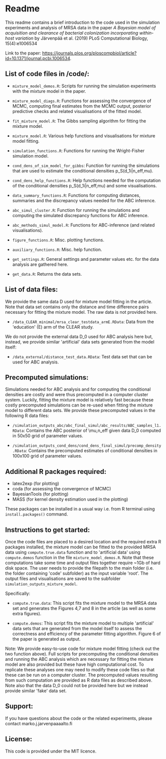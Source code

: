 # Readme

This readme contains a brief introduction to the code used in the simulation experiments and analysis of MRSA data in the paper *A Bayesian model of acquisition and clearance of bacterial colonization incorporating within-host variation* by Järvenpää et al. (2019) PLoS Computational Biology, 15(4):e1006534

Link to the paper: <https://journals.plos.org/ploscompbiol/article?id=10.1371/journal.pcbi.1006534>. 

## List of code files in /code/:

- `mixture_model_demos.R`: Scripts for running the simulation experiments with the mixture model in the paper.


- `mixture_model_diags.R`: Functions for assessing the convergence of MCMC, computing final estimates from the MCMC output, posterior predictive checks and related visualisations of the fitted model.

- `fit_mixture_model.R`: The Gibbs sampling algorithm for fitting the mixture model.

- `mixture_model.R`: Various help functions and visualisations for mixture model fitting. 


- `simulation_functions.R`: Functions for running the Wright-Fisher simulation model.  


- `cond_dens_of_sim_model_for_gibbs`: Function for running the simulations that are used to estimate the conditional densities p\_S(d\_1i|n\_eff,mu).

- `cond_dens_help_functions.R`: Help functions needed for the computation of the conditional densities p\_S(d\_1i|n\_eff,mu) and some visualisations.


- `data_summary_functions.R`: Functions for computing distances, summaries and the discrepancy values needed for the ABC inference.

- `abc_simul_cluster.R`: Function for running the simulations and computing the simulated discrepancy functions for ABC inference.

- `abc_methods_simul_model.R`: Functions for ABC-inference (and related visualisations).


- `figure_functions.R`: Misc. plotting functions.

- `auxiliary_functions.R`: Misc. help function.

- `get_settings.R`: General settings and parameter values etc. for the data analysis are gathered here.

- `get_data.R`: Returns the data sets.


## List of data files:

We provide the same data D used for mixture model fitting in the article. Note that data set contains only the distance and time difference pairs necessary for fitting the mixture model. The raw data is not provided here.

- `/data_CLEAR_minimal/mrsa_clear_testdata_armE.RData`: Data from the 'education' (E) arm of the CLEAR study. 

We do not provide the external data D\_0 used for ABC analysis here but, instead, we provide similar 'artificial' data sets generated from the model itself:

- `/data_external/distance_test_data.RData`: Test data set that can be used for ABC analysis. 


## Precomputed simulations:

Simulations needed for ABC analysis and for computing the conditional densities are costly and were thus precomputed in a computer cluster system. Luckily, fitting the mixture model is relatively fast because these costly precomputed simulations can be re-used when fitting the mixture model to different data sets. We provide these precomputed values in the following R data files:

- `/simulation_outputs_abc/abc_final_simul/abc_results/ABC_samples_l1.RData`: Contains the ABC posterior of \mu,n\_eff given data D_0 computed in 50x50 grid of parameter values. 

- `/simulation_outputs_cond_dens/cond_dens_final_simul/precomp_density.RData`: Contains the precomputed estimates of conditional densities in 100x100 grid of parameter values.


## Additional R packages required:

- latex2exp (for plotting)
- coda (for assessing the convergence of MCMC)
- BayesianTools (for plotting)
- MASS (for kernel density estimation used in the plotting)

These packages can be installed in a usual way i.e. from R terminal using `install.packages()` command.


## Instructions to get started:

Once the code files are placed to a desired location and the required extra R packages installed, the mixture model can be fitted to the provided MRSA data using `compute.true.data` function and to 'artificial data' using `compute.demos` function in the file `mixture_model_demos.R`. Note that these computations take some time and output files together require ~1Gb of hard disk space. The user needs to provide the filepath to the main folder (i.e. the folder containing 'code' subfolder) as the input variable 'root'. The output files and visualisations are saved to the subfolder `simulation_outputs_mixture_model`. 

Specifically:

- `compute.true.data`: This script fits the mixture model to the MRSA data set and generates the Figures 4,7 and 8 in the article (as well as some extra figures).

- `compute.demos`: This script fits the mixture model to multiple 'artificial' data sets that are generated from the model itself to assess the correctness and efficiency of the parameter fitting algorithm. Figure 6 of the paper is generated as output. 

Note:
We provide easy-to-use code for mixture model fitting (check out the two function above). Full scripts for precomputing the conditional densities and running the ABC analysis which are necessary for fitting the mixture model are also provided but these have high computational cost. To replicate these analyses one may need to modify these code files so that these can be run on a computer cluster. The precomputed values resulting from such computation are provided as R data files as described above. Note also that the data D\_0 could not be provided here but we instead provide similar 'fake' data set. 


## Support:

If you have questions about the code or the related experiments, please contact marko.j.jarvenpaa<at>aalto.fi 


## License:

This code is provided under the MIT licence.



